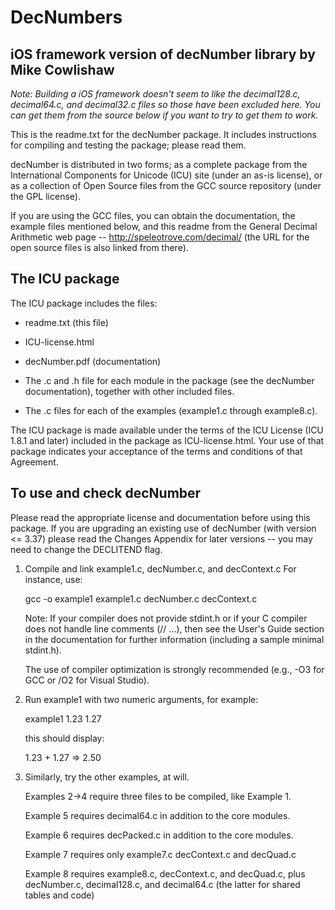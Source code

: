 # DecNumbers
iOS framework version of decNumber library by Mike Cowlishaw
---------------------------------------------------------------------

*Note: Building a iOS framework doesn't seem to like the decimal128.c,
decimal64.c, and decimal32.c files so those have been excluded here.
You can get them from the source below if you want to try to get them
to work.*

This is the readme.txt for the decNumber package.  It includes
instructions for compiling and testing the package; please read them.

decNumber is distributed in two forms; as a complete package from
the International Components for Unicode (ICU) site (under an as-is
license), or as a collection of Open Source files from the GCC source
repository (under the GPL license).

If you are using the GCC files, you can obtain the documentation, the
example files mentioned below, and this readme from the General
Decimal Arithmetic web page -- http://speleotrove.com/decimal/ (the
URL for the open source files is also linked from there).


The ICU package
---------------

The ICU package includes the files:

  *  readme.txt (this file)

  *  ICU-license.html

  *  decNumber.pdf (documentation)

  *  The .c and .h file for each module in the package (see the
     decNumber documentation), together with other included files.

  *  The .c files for each of the examples (example1.c through
     example8.c).

The ICU package is made available under the terms of the ICU License
(ICU 1.8.1 and later) included in the package as ICU-license.html.
Your use of that package indicates your acceptance of the terms and
conditions of that Agreement.


To use and check decNumber
--------------------------

  Please read the appropriate license and documentation before using
  this package.  If you are upgrading an existing use of decNumber
  (with version <= 3.37) please read the Changes Appendix for later
  versions -- you may need to change the DECLITEND flag.

  1. Compile and link example1.c, decNumber.c, and decContext.c
     For instance, use:

       gcc -o example1 example1.c decNumber.c decContext.c

     Note: If your compiler does not provide stdint.h or if your C
     compiler does not handle line comments (// ...), then see the
     User's Guide section in the documentation for further information
     (including a sample minimal stdint.h).

     The use of compiler optimization is strongly recommended (e.g.,
     -O3 for GCC or /O2 for Visual Studio).

  2. Run example1 with two numeric arguments, for example:

       example1 1.23 1.27

     this should display:

       1.23 + 1.27 => 2.50

  3. Similarly, try the other examples, at will.

     Examples 2->4 require three files to be compiled, like Example 1.

     Example 5 requires decimal64.c in addition to the core modules.

     Example 6 requires decPacked.c in addition to the core modules.

     Example 7 requires only example7.c decContext.c and decQuad.c

     Example 8 requires example8.c, decContext.c, and decQuad.c, plus
               decNumber.c, decimal128.c, and decimal64.c (the latter
               for shared tables and code)


